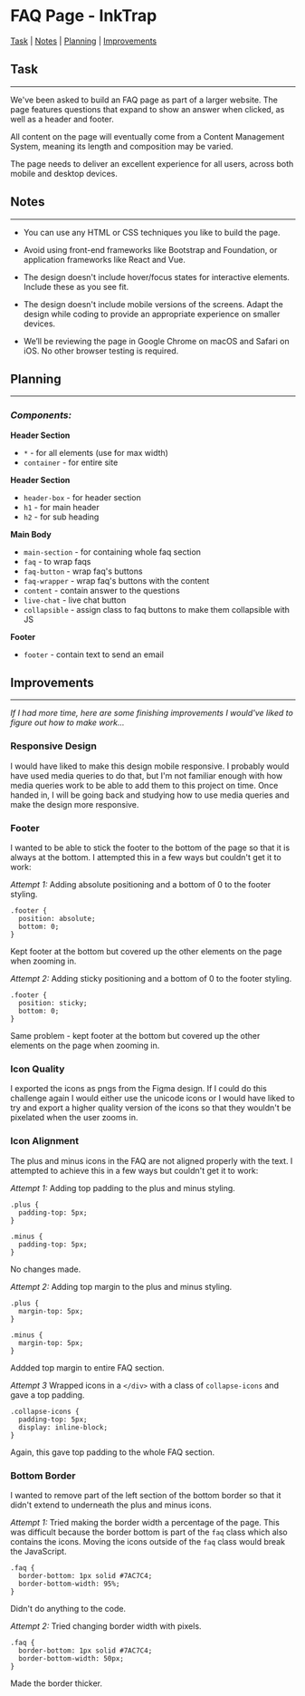 # FAQ Page - InkTrap
[Task](#task) | [Notes](#notes) | [Planning](#planning) | [Improvements](#improvements)
## Task 
____

We've been asked to build an FAQ page as part of a larger website. The page features questions that expand to show an answer when clicked, as well as a header and footer.

All content on the page will eventually come from a Content Management System, meaning its length and composition may be varied.

The page needs to deliver an excellent experience for all users, across both mobile and desktop devices.

## Notes
____

- You can use any HTML or CSS techniques you like to build the page.

- Avoid using front-end frameworks like Bootstrap and Foundation, or application frameworks like React and Vue.

- The design doesn't include hover/focus states for interactive elements. Include these as you see fit.

- The design doesn't include mobile versions of the screens. Adapt the design while coding to provide an appropriate experience on smaller devices.

- We’ll be reviewing the page in Google Chrome on macOS and Safari on iOS. No other browser testing is required. 

## Planning
____

### *Components:*

**Header Section**
- `*` - for all elements (use for max width)
- `container` - for entire site

**Header Section**
- `header-box` - for header section
- `h1` - for main header
- `h2` - for sub heading

**Main Body**
- `main-section` - for containing whole faq section
- `faq` - to wrap faqs 
- `faq-button` - wrap faq's buttons 
- `faq-wrapper` - wrap faq's buttons with the content
- `content` - contain answer to the questions
- `live-chat` - live chat button
- `collapsible` - assign class to faq buttons to make them collapsible with JS

**Footer**
- `footer` - contain text to send an email

## Improvements
____
*If I had more time, here are some finishing improvements I would've liked to figure out how to make work...*

### **Responsive Design**

I would have liked to make this design mobile responsive. 
I probably would have used media queries to do that, but I'm not familiar enough with how media queries work to be able to add them to this project on time. Once handed in, I will be going back and studying how to use media queries and make the design more responsive.

### **Footer**

I wanted to be able to stick the footer to the bottom of the page so that it is always at the bottom.
I attempted this in a few ways but couldn't get it to work:

*Attempt 1:* Adding absolute positioning and a bottom of 0 to the footer styling.
```
.footer {
  position: absolute;
  bottom: 0;
}
```
Kept footer at the bottom but covered up the other elements on the page when zooming in.

*Attempt 2:* Adding sticky positioning and a bottom of 0 to the footer styling.
```
.footer {
  position: sticky;
  bottom: 0;
}
```
Same problem - kept footer at the bottom but covered up the other elements on the page when zooming in.

### **Icon Quality**

I exported the icons as pngs from the Figma design. If I could do this challenge again I would either use the unicode icons or I would have liked to try and export a higher quality version of the icons so that they wouldn't be pixelated when the user zooms in.

### **Icon Alignment**

The plus and minus icons in the FAQ are not aligned properly with the text.
I attempted to achieve this in a few ways but couldn't get it to work:

*Attempt 1:* Adding top padding to the plus and minus styling.
```
.plus {
  padding-top: 5px;
}

.minus {
  padding-top: 5px;
}
```
No changes made.

*Attempt 2:* Adding top margin to the plus and minus styling.
```
.plus {
  margin-top: 5px;
}

.minus {
  margin-top: 5px;
}
```
Addded top margin to entire FAQ section. 

*Attempt 3* Wrapped icons in a `</div>` with a class of `collapse-icons` and gave a top padding.
```
.collapse-icons {
  padding-top: 5px;
  display: inline-block;
}
```
Again, this gave top padding to the whole FAQ section. 

### **Bottom Border**
I wanted to remove part of the left section of the bottom border so that it didn't extend to underneath the plus and minus icons.

*Attempt 1:* Tried making the border width a percentage of the page.
This was difficult because the border bottom is part of the `faq` class which also contains the icons. Moving the icons outside of the `faq` class would break the JavaScript.
```
.faq {
  border-bottom: 1px solid #7AC7C4;
  border-bottom-width: 95%;
}
```
Didn't do anything to the code.

*Attempt 2:* Tried changing border width with pixels.
```
.faq {
  border-bottom: 1px solid #7AC7C4;
  border-bottom-width: 50px;
}
```
Made the border thicker.
